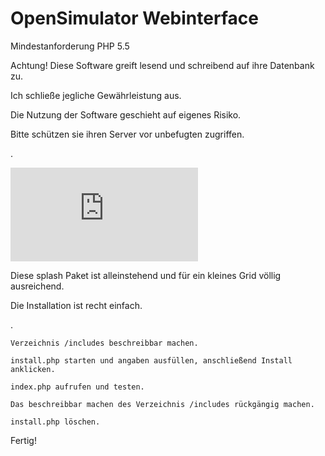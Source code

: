 # OpenSimulator Webinterface
Mindestanforderung PHP 5.5 



Achtung! Diese Software greift lesend und schreibend auf ihre Datenbank zu.

Ich schließe jegliche Gewährleistung aus.

Die Nutzung der Software geschieht auf eigenes Risiko.

Bitte schützen sie ihren Server vor unbefugten zugriffen.

.

![Title](http://www.gridtalk.de/attachment.php?aid=2693)


Diese splash Paket ist alleinstehend und für ein kleines Grid völlig ausreichend.


Die Installation ist recht einfach.

.

    Verzeichnis /includes beschreibbar machen.

    install.php starten und angaben ausfüllen, anschließend Install anklicken.

    index.php aufrufen und testen.

    Das beschreibbar machen des Verzeichnis /includes rückgängig machen.

    install.php löschen.

Fertig!

